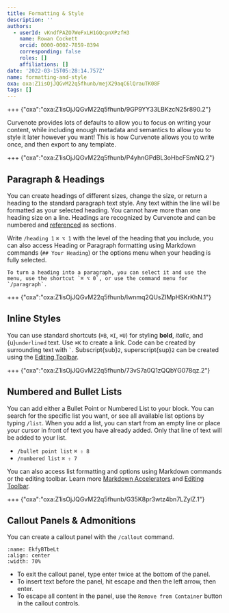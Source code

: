 ```yaml
---
title: Formatting & Style
description: ''
authors:
  - userId: vKndfPAZO7WeFxLH1GQcpnXPzfH3
    name: Rowan Cockett
    orcid: 0000-0002-7859-8394
    corresponding: false
    roles: []
    affiliations: []
date: '2022-03-15T05:28:14.757Z'
name: formatting-and-style
oxa: oxa:Z1isOjJQGvM22q5fhunb/mejX29aqC6lQrauTK08F
tags: []
---
```


+++ {"oxa":"oxa:Z1isOjJQGvM22q5fhunb/9GP9YY33LBKzcN25r890.2"}

Curvenote provides lots of defaults to allow you to focus on writing your content, while including enough metadata and semantics to allow you to style it later however you want! This is how Curvenote allows you to write once, and then export to any template.

+++ {"oxa":"oxa:Z1isOjJQGvM22q5fhunb/P4yhnGPdBL3oHbcFSmNQ.2"}

## Paragraph & Headings

You can create headings of different sizes, change the size, or return a heading to the standard paragraph text style. Any text within the line will be formatted as your selected heading. You cannot have more than one heading size on a line. Headings are recognized by Curvenote and can be numbered and [referenced](oxa:Z1isOjJQGvM22q5fhunb/kM7RCPH0vEYtXYMgTN6G "Internal References") as sections.

Write `/heading 1` `⌘ ⌥ 1` with the level of the heading that you include, you can also access Heading or Paragraph formatting using Markdown commands (`## Your Heading`) or the options menu when your heading is fully selected.

````{important}
To turn a heading into a paragraph, you can select it and use the menu, use the shortcut `⌘ ⌥ 0`, or use the command menu for `/paragraph`.

````

+++ {"oxa":"oxa:Z1isOjJQGvM22q5fhunb/Iwnmq2QUsZIMpHSKrKhN.1"}

## Inline Styles

You can use standard shortcuts (`⌘B`, `⌘I`, `⌘U`) for styling **bold**, *italic*, and {u}`underlined` text. Use `⌘K` to create a link. Code can be created by surrounding text with `` ` ``. Subscript{sub}`2`, superscript{sup}`2` can be created using the [Editing Toolbar](oxa:Z1isOjJQGvM22q5fhunb/FXp6KALoOyrnk0w5XgQT "Editing Toolbar").

+++ {"oxa":"oxa:Z1isOjJQGvM22q5fhunb/73vS7a0Q1zQQbYG078qz.2"}

## Numbered and Bullet Lists

You can add either a Bullet Point or Numbered List to your block. You can search for the specific list you want, or see all available list options by typing `/list`. When you add a list, you can start from an empty line or place your cursor in front of text you have already added. Only that line of text will be added to your list.

- `/bullet point list` `⌘ ⇧ 8`
- `/numbered list` `⌘ ⇧ 7`

You can also access list formatting and options using Markdown commands or the editing toolbar. Learn more [Markdown Accelerators](oxa:Z1isOjJQGvM22q5fhunb/CR4x2BBf2tUF5l0BmMNK "Markdown Accelerators") and [Editing Toolbar](oxa:Z1isOjJQGvM22q5fhunb/FXp6KALoOyrnk0w5XgQT "Editing Toolbar").

+++ {"oxa":"oxa:Z1isOjJQGvM22q5fhunb/G35K8pr3wtz4bn7LZylZ.1"}

## Callout Panels & Admonitions

You can create a callout panel with the `/callout` command.

```{figure} images/Z1isOjJQGvM22q5fhunb-gDTBpd8sdcjFewD9KRYT-v1.png
:name: EkfyBTbeLt
:align: center
:width: 70%
```

- To exit the callout panel, type enter twice at the bottom of the panel.
- To insert text before the panel, hit escape and then the left arrow, then enter.
- To escape all content in the panel, use the `Remove from Container` button in the callout controls.

